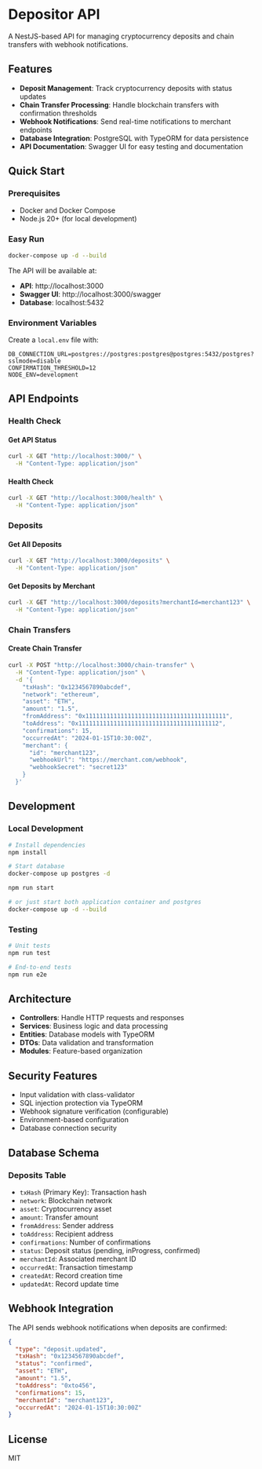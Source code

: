 # Depositor API

A NestJS-based API for managing cryptocurrency deposits and chain transfers with webhook notifications.

## Features

- **Deposit Management**: Track cryptocurrency deposits with status updates
- **Chain Transfer Processing**: Handle blockchain transfers with confirmation thresholds
- **Webhook Notifications**: Send real-time notifications to merchant endpoints
- **Database Integration**: PostgreSQL with TypeORM for data persistence
- **API Documentation**: Swagger UI for easy testing and documentation

## Quick Start

### Prerequisites

- Docker and Docker Compose
- Node.js 20+ (for local development)

### Easy Run

```bash
docker-compose up -d --build
```

The API will be available at:
- **API**: http://localhost:3000
- **Swagger UI**: http://localhost:3000/swagger
- **Database**: localhost:5432

### Environment Variables

Create a `local.env` file with:

```env
DB_CONNECTION_URL=postgres://postgres:postgres@postgres:5432/postgres?sslmode=disable
CONFIRMATION_THRESHOLD=12
NODE_ENV=development
```

## API Endpoints

### Health Check

#### Get API Status
```bash
curl -X GET "http://localhost:3000/" \
  -H "Content-Type: application/json"
```

#### Health Check
```bash
curl -X GET "http://localhost:3000/health" \
  -H "Content-Type: application/json"
```

### Deposits

#### Get All Deposits
```bash
curl -X GET "http://localhost:3000/deposits" \
  -H "Content-Type: application/json"
```

#### Get Deposits by Merchant
```bash
curl -X GET "http://localhost:3000/deposits?merchantId=merchant123" \
  -H "Content-Type: application/json"
```

### Chain Transfers

#### Create Chain Transfer
```bash
curl -X POST "http://localhost:3000/chain-transfer" \
  -H "Content-Type: application/json" \
  -d '{
    "txHash": "0x1234567890abcdef",
    "network": "ethereum",
    "asset": "ETH",
    "amount": "1.5",
    "fromAddress": "0x1111111111111111111111111111111111111111",
    "toAddress": "0x1111111111111111111111111111111111111112",
    "confirmations": 15,
    "occurredAt": "2024-01-15T10:30:00Z",
    "merchant": {
      "id": "merchant123",
      "webhookUrl": "https://merchant.com/webhook",
      "webhookSecret": "secret123"
    }
  }'
```

## Development

### Local Development

```bash
# Install dependencies
npm install

# Start database
docker-compose up postgres -d

npm run start

# or just start both application container and postgres
docker-compose up -d --build

```

### Testing

```bash
# Unit tests
npm run test

# End-to-end tests
npm run e2e
```

## Architecture

- **Controllers**: Handle HTTP requests and responses
- **Services**: Business logic and data processing
- **Entities**: Database models with TypeORM
- **DTOs**: Data validation and transformation
- **Modules**: Feature-based organization

## Security Features

- Input validation with class-validator
- SQL injection protection via TypeORM
- Webhook signature verification (configurable)
- Environment-based configuration
- Database connection security

## Database Schema

### Deposits Table
- `txHash` (Primary Key): Transaction hash
- `network`: Blockchain network
- `asset`: Cryptocurrency asset
- `amount`: Transfer amount
- `fromAddress`: Sender address
- `toAddress`: Recipient address
- `confirmations`: Number of confirmations
- `status`: Deposit status (pending, inProgress, confirmed)
- `merchantId`: Associated merchant ID
- `occurredAt`: Transaction timestamp
- `createdAt`: Record creation time
- `updatedAt`: Record update time

## Webhook Integration

The API sends webhook notifications when deposits are confirmed:

```json
{
  "type": "deposit.updated",
  "txHash": "0x1234567890abcdef",
  "status": "confirmed",
  "asset": "ETH",
  "amount": "1.5",
  "toAddress": "0xto456",
  "confirmations": 15,
  "merchantId": "merchant123",
  "occurredAt": "2024-01-15T10:30:00Z"
}
```

## License

MIT